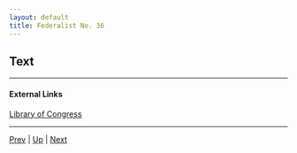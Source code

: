 ```yaml
---
layout: default
title: Federalist No. 36
---
```


## Text

---
#### External Links
[Library of Congress]()

---

[Prev](35.md) | [Up](README.md) | [Next](37.md)
